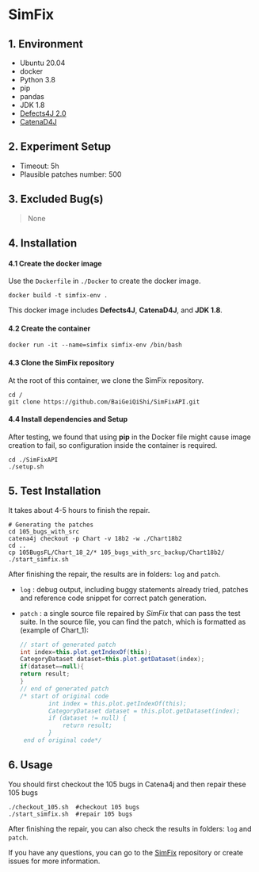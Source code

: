 # SimFix

## 1. Environment

- Ubuntu 20.04
- docker
- Python 3.8
- pip
- pandas
- JDK 1.8
- [Defects4J 2.0](https://github.com/rjust/defects4j)
- [CatenaD4J](https://github.com/universetraveller/CatenaD4J.git)

## 2. Experiment Setup
- Timeout: 5h
- Plausible patches number: 500

## 3. Excluded Bug(s)
> None


## 4. Installation

#### 4.1 Create the docker image
Use the `Dockerfile` in `./Docker` to create the docker image.
```shell
docker build -t simfix-env .
```

This docker image includes **Defects4J**, **CatenaD4J**, and **JDK 1.8**.

#### 4.2 Create the container

```shell
docker run -it --name=simfix simfix-env /bin/bash
```

#### 4.3 Clone the SimFix repository

At the root of this container, we clone the SimFix repository.

```shell
cd /
git clone https://github.com/BaiGeiQiShi/SimFixAPI.git
```

#### 4.4 Install dependencies and Setup
After testing, we found that using **pip** in the Docker file might cause image creation to fail, so configuration inside the container is required.
```shell
cd ./SimFixAPI
./setup.sh
```

## 5. Test Installation
It takes about 4-5 hours to finish the repair.
```
# Generating the patches
cd 105_bugs_with_src
catena4j checkout -p Chart -v 18b2 -w ./Chart18b2
cd ..
cp 105BugsFL/Chart_18_2/* 105_bugs_with_src_backup/Chart18b2/
./start_simfix.sh
```
After finishing the repair, the results are in folders: `log` and `patch`.

* `log` : debug output, including buggy statements already tried, patches and reference code snippet for correct patch generation.

* `patch` : a single source file repaired by *SimFix* that can pass the test suite. In the source file, you can find the patch, which is formatted as (example of Chart_1):

  ```java
  // start of generated patch
  int index=this.plot.getIndexOf(this);
  CategoryDataset dataset=this.plot.getDataset(index);
  if(dataset==null){
  return result;
  }
  // end of generated patch
  /* start of original code
          int index = this.plot.getIndexOf(this);
          CategoryDataset dataset = this.plot.getDataset(index);
          if (dataset != null) {
              return result;
          }
   end of original code*/
  ```

## 6. Usage
You should first checkout the 105 bugs in Catena4j and then repair these 105 bugs
```shell
./checkout_105.sh  #checkout 105 bugs
./start_simfix.sh  #repair 105 bugs
```
After finishing the repair, you can also check the results in folders: `log` and `patch`.


If you have any questions, you can go to the [SimFix](https://github.com/xgdsmileboy/SimFix.git) repository or create issues for more information.

